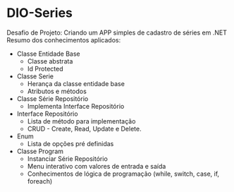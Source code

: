 # DIO-Series
Desafio de Projeto: Criando um APP simples de cadastro de séries em .NET
Resumo dos conhecimentos aplicados:
- Classe Entidade Base
  - Classe abstrata
  - Id Protected
- Classe Serie
  - Herança da classe entidade base
  - Atributos e métodos
- Classe Série Repositório
  - Implementa Interface Repositório
- Interface Repositório
  - Lista de método para implementação
  - CRUD - Create, Read, Update e Delete.
- Enum
  - Lista de opções pré definidas
- Classe Program
  - Instanciar Série Repositório
  - Menu interativo com valores de entrada e saída
  - Conhecimentos de lógica de programação (while, switch, case, if, foreach)
